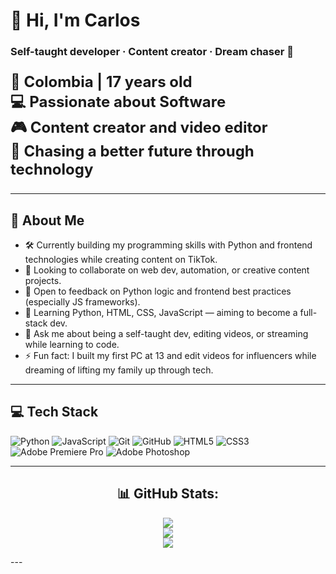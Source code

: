 # 👋 Hi, I'm Carlos

### Self-taught developer · Content creator · Dream chaser 🚀

<p style="font-size:24px; font-weight:bold;">
📍 Colombia | 17 years old<br>
💻 Passionate about Software<br>
🎮 Content creator and video editor<br>
🚀 Chasing a better future through technology
</p>

---

## 🧠 About Me

- 🛠️ Currently building my programming skills with Python and frontend technologies while creating content on TikTok.
- 🤝 Looking to collaborate on web dev, automation, or creative content projects.
- 🙌 Open to feedback on Python logic and frontend best practices (especially JS frameworks).
- 🌱 Learning Python, HTML, CSS, JavaScript — aiming to become a full-stack dev.
- 💬 Ask me about being a self-taught dev, editing videos, or streaming while learning to code.
- ⚡ Fun fact: I built my first PC at 13 and edit videos for influencers while dreaming of lifting my family up through tech.

---

## 💻 Tech Stack
![Python](https://img.shields.io/badge/python-3670A0?style=for-the-badge&logo=python&logoColor=ffdd54)
![JavaScript](https://img.shields.io/badge/javascript-%23323330.svg?style=for-the-badge&logo=javascript&logoColor=%23F7DF1E)
![Git](https://img.shields.io/badge/git-%23F05033.svg?style=for-the-badge&logo=git&logoColor=white)
![GitHub](https://img.shields.io/badge/github-%23121011.svg?style=for-the-badge&logo=github&logoColor=white)
![HTML5](https://img.shields.io/badge/html5-%23E34F26.svg?style=for-the-badge&logo=html5&logoColor=white)
![CSS3](https://img.shields.io/badge/css3-%231572B6.svg?style=for-the-badge&logo=css3&logoColor=white)
![Adobe Premiere Pro](https://img.shields.io/badge/Adobe%20Premiere%20Pro-9999FF.svg?style=for-the-badge&logo=Adobe%20Premiere%20Pro&logoColor=white)
![Adobe Photoshop](https://img.shields.io/badge/adobe%20photoshop-%2331A8FF.svg?style=for-the-badge&logo=adobe%20photoshop&logoColor=white)

---
<div align="center">

  ## 📊 GitHub Stats:
![](https://github-readme-stats.vercel.app/api?username=EnigbaseDev&theme=dark&hide_border=true&include_all_commits=true&count_private=true)<br/>
![](https://nirzak-streak-stats.vercel.app/?user=EnigbaseDev&theme=dark&hide_border=true)<br/>
![](https://github-readme-stats.vercel.app/api/top-langs/?username=EnigbaseDev&theme=dark&hide_border=true&include_all_commits=true&count_private=true&layout=compact)

</div>
---
